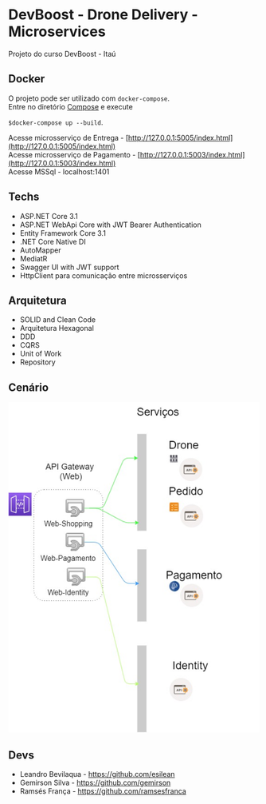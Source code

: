 # DevBoost - Drone Delivery - Microservices

Projeto do curso DevBoost - Itaú

## Docker

O projeto pode ser utilizado com `docker-compose`.<br/>
Entre no diretório [Compose](/Compose) e execute 

`$docker-compose up --build`.<br/>

Acesse microsserviço de Entrega - [http://127.0.0.1:5005/index.html](http://127.0.0.1:5005/index.html)<br/>
Acesse microsserviço de Pagamento - [http://127.0.0.1:5003/index.html](http://127.0.0.1:5003/index.html)<br/>
Acesse MSSql - localhost:1401<br/>

## Techs

- ASP.NET Core 3.1
- ASP.NET WebApi Core with JWT Bearer Authentication
- Entity Framework Core 3.1
- .NET Core Native DI
- AutoMapper
- MediatR
- Swagger UI with JWT support
- HttpClient para comunicação entre microsserviços

## Arquitetura

- SOLID and Clean Code
- Arquitetura Hexagonal
- DDD
- CQRS
- Unit of Work
- Repository
## Cenário 
![](https://github.com/esilean/devboost.microservices/blob/master/devboost.jpg)

## Devs

- Leandro Bevilaqua - https://github.com/esilean
- Gemirson Silva - https://github.com/gemirson
- Ramsés França - https://github.com/ramsesfranca
